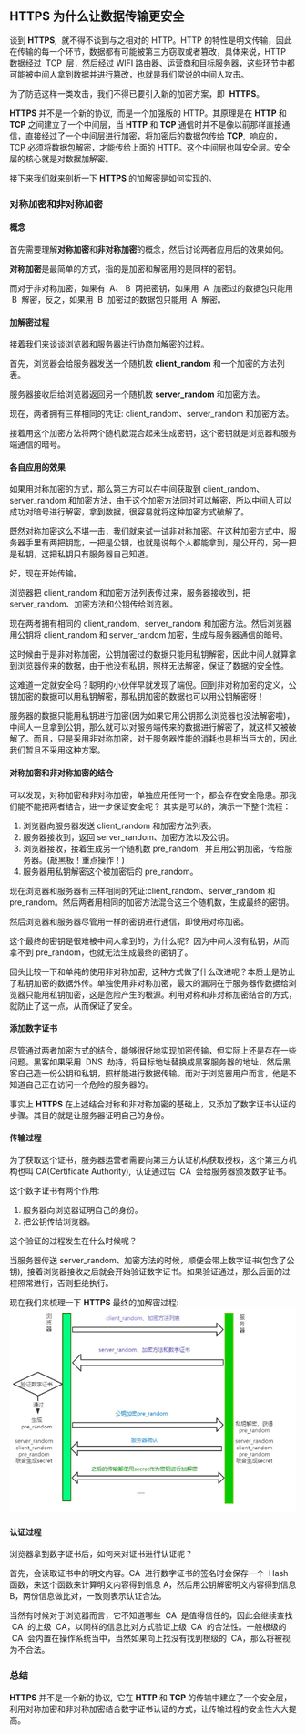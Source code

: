 ## HTTPS 为什么让数据传输更安全

谈到 **HTTPS**,  就不得不谈到与之相对的 HTTP。HTTP 的特性是明文传输，因此在传输的每一个环节，数据都有可能被第三方窃取或者篡改，具体来说，HTTP  数据经过  TCP  层，然后经过 WIFI 路由器、运营商和目标服务器，这些环节中都可能被中间人拿到数据并进行篡改，也就是我们常说的中间人攻击。

为了防范这样一类攻击，我们不得已要引入新的加密方案，即  **HTTPS**。

**HTTPS** 并不是一个新的协议,  而是一个加强版的 HTTP。其原理是在 **HTTP** 和 **TCP** 之间建立了一个中间层，当 **HTTP** 和 **TCP** 通信时并不是像以前那样直接通信，直接经过了一个中间层进行加密，将加密后的数据包传给 **TCP**,  响应的，TCP 必须将数据包解密，才能传给上面的 HTTP。这个中间层也叫安全层。安全层的核心就是对数据加解密。

接下来我们就来剖析一下 **HTTPS** 的加解密是如何实现的。

### 对称加密和非对称加密

#### 概念

首先需要理解**对称加密**和**非对称加密**的概念，然后讨论两者应用后的效果如何。

**对称加密**是最简单的方式，指的是加密和解密用的是同样的密钥。

而对于非对称加密，如果有  A、 B  两把密钥，如果用  A  加密过的数据包只能用  B  解密，反之，如果用  B  加密过的数据包只能用  A  解密。

#### 加解密过程

接着我们来谈谈浏览器和服务器进行协商加解密的过程。

首先，浏览器会给服务器发送一个随机数 **client_random** 和一个加密的方法列表。

服务器接收后给浏览器返回另一个随机数 **server_random** 和加密方法。

现在，两者拥有三样相同的凭证: client_random、server_random 和加密方法。

接着用这个加密方法将两个随机数混合起来生成密钥，这个密钥就是浏览器和服务端通信的暗号。

#### 各自应用的效果

如果用对称加密的方式，那么第三方可以在中间获取到 client_random、server_random 和加密方法，由于这个加密方法同时可以解密，所以中间人可以成功对暗号进行解密，拿到数据，很容易就将这种加密方式破解了。

既然对称加密这么不堪一击，我们就来试一试非对称加密。在这种加密方式中，服务器手里有两把钥匙，一把是公钥，也就是说每个人都能拿到，是公开的，另一把是私钥，这把私钥只有服务器自己知道。

好，现在开始传输。

浏览器把 client_random 和加密方法列表传过来，服务器接收到，把 server_random、加密方法和公钥传给浏览器。

现在两者拥有相同的 client_random、server_random 和加密方法。然后浏览器用公钥将 client_random 和 server_random 加密，生成与服务器通信的暗号。

这时候由于是非对称加密，公钥加密过的数据只能用私钥解密，因此中间人就算拿到浏览器传来的数据，由于他没有私钥，照样无法解密，保证了数据的安全性。

这难道一定就安全吗？聪明的小伙伴早就发现了端倪。回到非对称加密的定义，公钥加密的数据可以用私钥解密，那私钥加密的数据也可以用公钥解密呀！

服务器的数据只能用私钥进行加密(因为如果它用公钥那么浏览器也没法解密啦)，中间人一旦拿到公钥，那么就可以对服务端传来的数据进行解密了，就这样又被破解了。而且，只是采用非对称加密，对于服务器性能的消耗也是相当巨大的，因此我们暂且不采用这种方案。

#### 对称加密和非对称加密的结合

可以发现，对称加密和非对称加密，单独应用任何一个，都会存在安全隐患。那我们能不能把两者结合，进一步保证安全呢？
其实是可以的，演示一下整个流程：

1. 浏览器向服务器发送 client_random 和加密方法列表。
2. 服务器接收到，返回 server_random、加密方法以及公钥。
3. 浏览器接收，接着生成另一个随机数 pre_random,  并且用公钥加密，传给服务器。(敲黑板！重点操作！)
4. 服务器用私钥解密这个被加密后的 pre_random。

现在浏览器和服务器有三样相同的凭证:client_random、server_random 和 pre_random。然后两者用相同的加密方法混合这三个随机数，生成最终的密钥。

然后浏览器和服务器尽管用一样的密钥进行通信，即使用对称加密。

这个最终的密钥是很难被中间人拿到的，为什么呢?  因为中间人没有私钥，从而拿不到 pre_random，也就无法生成最终的密钥了。

回头比较一下和单纯的使用非对称加密,  这种方式做了什么改进呢？本质上是防止了私钥加密的数据外传。单独使用非对称加密，最大的漏洞在于服务器传数据给浏览器只能用私钥加密，这是危险产生的根源。利用对称和非对称加密结合的方式，就防止了这一点，从而保证了安全。

#### 添加数字证书

尽管通过两者加密方式的结合，能够很好地实现加密传输，但实际上还是存在一些问题。黑客如果采用  DNS  劫持，将目标地址替换成黑客服务器的地址，然后黑客自己造一份公钥和私钥，照样能进行数据传输。而对于浏览器用户而言，他是不知道自己正在访问一个危险的服务器的。

事实上 **HTTPS** 在上述结合对称和非对称加密的基础上，又添加了数字证书认证的步骤。其目的就是让服务器证明自己的身份。

#### 传输过程

为了获取这个证书，服务器运营者需要向第三方认证机构获取授权，这个第三方机构也叫 CA(Certificate Authority),  认证通过后  CA  会给服务器颁发数字证书。

这个数字证书有两个作用:

1. 服务器向浏览器证明自己的身份。
2. 把公钥传给浏览器。

这个验证的过程发生在什么时候呢？

当服务器传送 server_random、加密方法的时候，顺便会带上数字证书(包含了公钥),  接着浏览器接收之后就会开始验证数字证书。如果验证通过，那么后面的过程照常进行，否则拒绝执行。

现在我们来梳理一下 **HTTPS** 最终的加解密过程:
![](images/https解密.png)

#### 认证过程

浏览器拿到数字证书后，如何来对证书进行认证呢？

首先，会读取证书中的明文内容。CA  进行数字证书的签名时会保存一个  Hash  函数，来这个函数来计算明文内容得到信息 A，然后用公钥解密明文内容得到信息 B，两份信息做比对，一致则表示认证合法。

当然有时候对于浏览器而言，它不知道哪些  CA  是值得信任的，因此会继续查找  CA  的上级  CA，以同样的信息比对方式验证上级  CA  的合法性。一般根级的  CA  会内置在操作系统当中，当然如果向上找没有找到根级的  CA，那么将被视为不合法。

### 总结

**HTTPS** 并不是一个新的协议,  它在 **HTTP** 和 **TCP** 的传输中建立了一个安全层，利用对称加密和非对称加密结合数字证书认证的方式，让传输过程的安全性大大提高。
